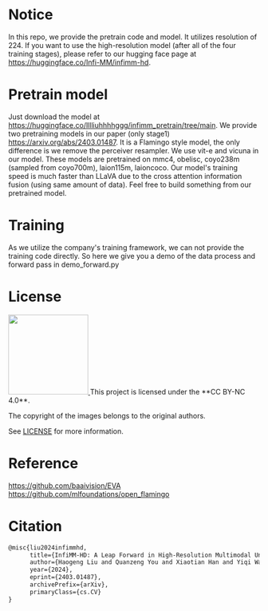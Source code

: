 # Notice
In this repo, we provide the pretrain code and model. It utilizes resolution of 224. If you want to use the high-resolution model (after all of the four training stages), please refer to our hugging face page at https://huggingface.co/Infi-MM/infimm-hd.
# Pretrain model
Just download the model at https://huggingface.co/lllliuhhhhggg/infimm_pretrain/tree/main. We provide two pretraining models in our paper (only stage1) https://arxiv.org/abs/2403.01487. It is a Flamingo style model, the only difference is we remove the perceiver resampler. We use vit-e and vicuna in our model.
These models are pretrained on mmc4, obelisc, coyo238m (sampled from coyo700m), laion115m, laioncoco. Our model's training speed is much faster than LLaVA due to the cross attention information fusion (using same amount of data). Feel free to build something from our pretrained model. 

# Training
As we utilize the company's training framework, we can not provide the training code directly. So here we give you a demo of the data process and forward pass in demo_forward.py

# License

<a href="https://creativecommons.org/licenses/by-nc/4.0/deed.en">
	<img src="https://upload.wikimedia.org/wikipedia/commons/thumb/d/d3/Cc_by-nc_icon.svg/600px-Cc_by-nc_icon.svg.png" width="160">
</a>
This project is licensed under the **CC BY-NC 4.0**.

The copyright of the images belongs to the original authors.

See [LICENSE](LICENSE) for more information.
# Reference
https://github.com/baaivision/EVA
https://github.com/mlfoundations/open_flamingo
# Citation

```latex
@misc{liu2024infimmhd,
      title={InfiMM-HD: A Leap Forward in High-Resolution Multimodal Understanding}, 
      author={Haogeng Liu and Quanzeng You and Xiaotian Han and Yiqi Wang and Bohan Zhai and Yongfei Liu and Yunzhe Tao and Huaibo Huang and Ran He and Hongxia Yang},
      year={2024},
      eprint={2403.01487},
      archivePrefix={arXiv},
      primaryClass={cs.CV}
}
```
